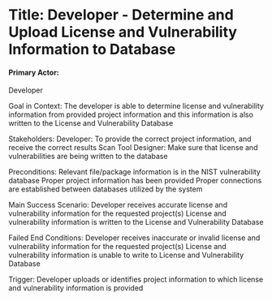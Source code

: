 # Title: Developer - Determine and Upload License and Vulnerability Information to Database

#### Primary Actor:
Developer

Goal in Context: The developer is able to determine license and vulnerability information from provided project information and this information is also written to the License and Vulnerability Database

Stakeholders:
Developer: To provide the correct project information, and receive the correct results
Scan Tool Designer: Make sure that license and vulnerabilities are being written to the database 

Preconditions:
Relevant file/package information is in the NIST vulnerability database
Proper project information has been provided
Proper connections are established between databases utilized by the system

Main Success Scenario:
Developer receives accurate license and vulnerability information for the requested project(s)
License and vulnerability information is written to the License and Vulnerability Database

Failed End Conditions:
Developer receives inaccurate or invalid license and vulnerability information for the requested project(s)
License and vulnerability information is unable to write to License and Vulnerability Database

Trigger:  Developer uploads or identifies project information to which license and vulnerability information is provided

